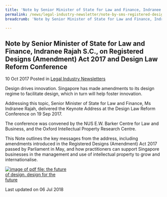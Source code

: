 ```yaml
---
title: 'Note by Senior Minister of State for Law and Finance, Indranee Rajah S.C., on Registered Designs (Amendment) Act 2017 and Design Law Reform Conferenc'
permalink: /news/legal-industry-newsletter/note-by-sms-registered-designs-act-2017/
breadcrumb: 'Note by Senior Minister of State for Law and Finance, Indranee Rajah S.C., on Registered Designs (Amendment) Act 2017 and Design Law Reform Conference'

---
```



<style>
  .image {width: 200px;}
  .image img {max-width: 100%;}
</style>

Note by Senior Minister of State for Law and Finance, Indranee Rajah S.C., on Registered Designs (Amendment) Act 2017 and Design Law Reform Conference
---

10 Oct 2017 Posted in [Legal Industry Newsletters](/news/legal-industry-newsletters/)

Design drives innovation. Singapore has made amendments to its design regime to facilitate design, which in turn will help foster innovation.

Addressing this topic, Senior Minister of State for Law and Finance, Ms Indranee Rajah, delivered the Keynote Address at the Design Law Reform Conference on 19 Sep 2017. 

The conference was convened by the NUS E.W. Barker Centre for Law and Business, and the Oxford Intellectual Property Research Centre.

This Note outlines the key messages from the address, including amendments introduced in the Registered Designs (Amendment) Act 2017 passed by Parliament in May, and how practitioners can support Singapore businesses in the management and use of intellectual property to grow and internationalise.

<div class="image">
  <a href="/files/NoteonRDAAct2017andDLRC.pdf"><img src="/images/1530864160947.jpg/" alt="image of pdf file: the future of design. design for the future"></a>
</div>

<p class="right-side-updated">Last updated on 06 Jul 2018</p>

